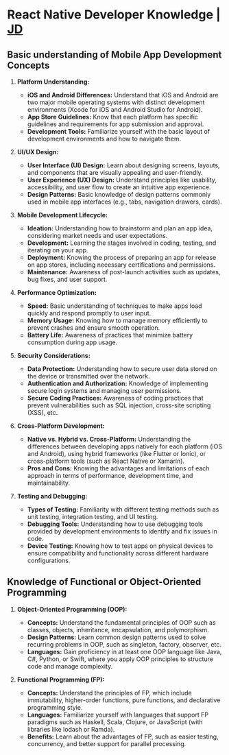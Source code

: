 # React Native Developer Knowledge | [JD](https://careers.kms-technology.com/job/react-native-developer-intern-kms-healthcare-743999996052070/)

## Basic understanding of Mobile App Development Concepts

1. **Platform Understanding:**
   - **iOS and Android Differences:** Understand that iOS and Android are two major mobile operating systems with distinct development environments (Xcode for iOS and Android Studio for Android).
   - **App Store Guidelines:** Know that each platform has specific guidelines and requirements for app submission and approval.
   - **Development Tools:** Familiarize yourself with the basic layout of development environments and how to navigate them.

2. **UI/UX Design:**
   - **User Interface (UI) Design:** Learn about designing screens, layouts, and components that are visually appealing and user-friendly.
   - **User Experience (UX) Design:** Understand principles like usability, accessibility, and user flow to create an intuitive app experience.
   - **Design Patterns:** Basic knowledge of design patterns commonly used in mobile app interfaces (e.g., tabs, navigation drawers, cards).

3. **Mobile Development Lifecycle:**
   - **Ideation:** Understanding how to brainstorm and plan an app idea, considering market needs and user expectations.
   - **Development:** Learning the stages involved in coding, testing, and iterating on your app.
   - **Deployment:** Knowing the process of preparing an app for release on app stores, including necessary certifications and permissions.
   - **Maintenance:** Awareness of post-launch activities such as updates, bug fixes, and user support.

4. **Performance Optimization:**
   - **Speed:** Basic understanding of techniques to make apps load quickly and respond promptly to user input.
   - **Memory Usage:** Knowing how to manage memory efficiently to prevent crashes and ensure smooth operation.
   - **Battery Life:** Awareness of practices that minimize battery consumption during app usage.

5. **Security Considerations:**
   - **Data Protection:** Understanding how to secure user data stored on the device or transmitted over the network.
   - **Authentication and Authorization:** Knowledge of implementing secure login systems and managing user permissions.
   - **Secure Coding Practices:** Awareness of coding practices that prevent vulnerabilities such as SQL injection, cross-site scripting (XSS), etc.

6. **Cross-Platform Development:**
   - **Native vs. Hybrid vs. Cross-Platform:** Understanding the differences between developing apps natively for each platform (iOS and Android), using hybrid frameworks (like Flutter or Ionic), or cross-platform tools (such as React Native or Xamarin).
   - **Pros and Cons:** Knowing the advantages and limitations of each approach in terms of performance, development time, and maintainability.

7. **Testing and Debugging:**
   - **Types of Testing:** Familiarity with different testing methods such as unit testing, integration testing, and UI testing.
   - **Debugging Tools:** Understanding how to use debugging tools provided by development environments to identify and fix issues in code.
   - **Device Testing:** Knowing how to test apps on physical devices to ensure compatibility and functionality across different hardware configurations.

## Knowledge of Functional or Object-Oriented Programming

1. **Object-Oriented Programming (OOP):**
   - **Concepts:** Understand the fundamental principles of OOP such as classes, objects, inheritance, encapsulation, and polymorphism.
   - **Design Patterns:** Learn common design patterns used to solve recurring problems in OOP, such as singleton, factory, observer, etc.
   - **Languages:** Gain proficiency in at least one OOP language like Java, C#, Python, or Swift, where you apply OOP principles to structure code and manage complexity.

2. **Functional Programming (FP):**
   - **Concepts:** Understand the principles of FP, which include immutability, higher-order functions, pure functions, and declarative programming style.
   - **Languages:** Familiarize yourself with languages that support FP paradigms such as Haskell, Scala, Clojure, or JavaScript (with libraries like lodash or Ramda).
   - **Benefits:** Learn about the advantages of FP, such as easier testing, concurrency, and better support for parallel processing.
